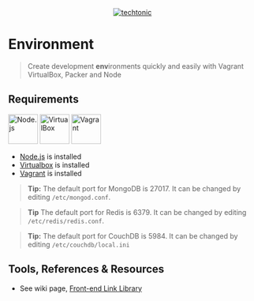 <div align="center">
    <a href="http://jhwohlgemuth.github.com/techtonic"><img src="http://images.jhwohlgemuth.com/original/logo/tech/techtonic.png?v=1" alt="techtonic"/></a>
</div>

Environment
===========
> Create development **env**ironments quickly and easily with Vagrant VirtualBox, Packer and Node

Requirements
------------
<a href="https://nodejs.org/"><img src="http://images.jhwohlgemuth.com/web/node.png" height="60" alt="Node.js"/></a>
<a href="https://www.virtualbox.org/wiki/Downloads"><img src="http://images.jhwohlgemuth.com/web/virtualbox.png" height="60" alt="VirtualBox"/></a>
<a href="https://www.vagrantup.com/"><img src="http://images.jhwohlgemuth.com/web/vagrant.png" height="60" alt="Vagrant"/></a>
- [Node.js](https://nodejs.org/) is installed
- [Virtualbox](https://www.virtualbox.org/wiki/Downloads) is installed
- [Vagrant](https://www.vagrantup.com/) is installed

> **Tip:** The default port for MongoDB is 27017.  It can be changed by editing `/etc/mongod.conf`.

> **Tip** The default port for Redis is 6379.  It can be changed by editing `/etc/redis/redis.conf`.

> **Tip:** The default port for CouchDB is 5984.  It can be changed by editing `/etc/couchdb/local.ini`

Tools, References & Resources
-----------------------------
- See wiki page, [Front-end Link Library](https://github.com/jhwohlgemuth/techtonic/wiki/Front-end-Link-Library)
